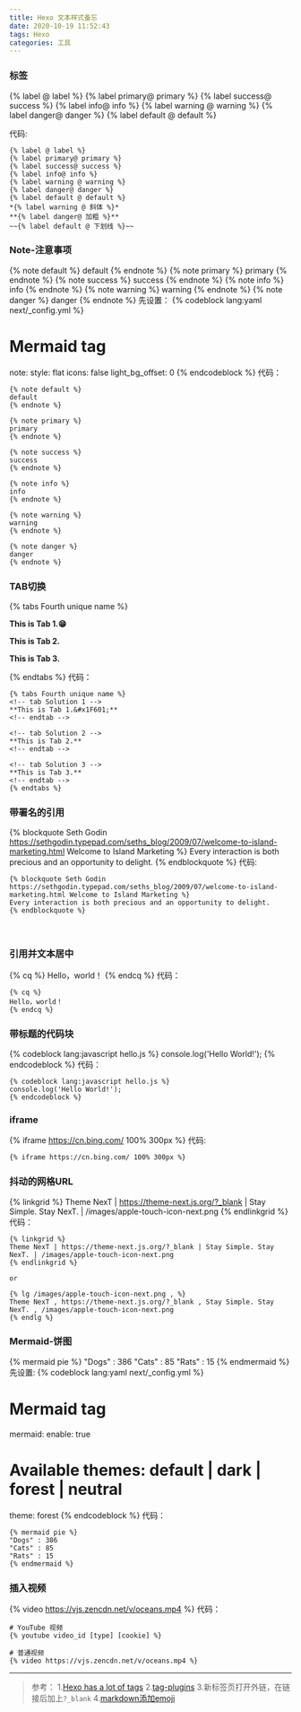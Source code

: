 ```yaml
---
title: Hexo 文本样式备忘
date: 2020-10-19 11:52:43
tags: Hexo
categories: 工具
---
```

### 标签
{% label @ label %}
{% label primary@ primary %}
{% label success@ success %}
{% label info@ info %}
{% label warning @ warning %}
{% label danger@ danger %}
{% label default @ default %}
<!--more-->
代码:
```
{% label @ label %}
{% label primary@ primary %}
{% label success@ success %}
{% label info@ info %}
{% label warning @ warning %}
{% label danger@ danger %}
{% label default @ default %}
*{% label warning @ 斜体 %}*
**{% label danger@ 加粗 %}**
~~{% label default @ 下划线 %}~~
```
### Note-注意事项
{% note default %}
default
{% endnote %}
{% note primary %}
primary
{% endnote %}
{% note success %}
success
{% endnote %}
{% note info %}
info
{% endnote %}
{% note warning %}
warning
{% endnote %}
{% note danger %}
danger
{% endnote %}
先设置：
{% codeblock lang:yaml next/_config.yml %}
# Mermaid tag
note:
  style: flat
  icons: false
  light_bg_offset: 0
{% endcodeblock %}
代码：
```
{% note default %}
default
{% endnote %}

{% note primary %}
primary
{% endnote %}

{% note success %}
success
{% endnote %}

{% note info %}
info
{% endnote %}

{% note warning %}
warning
{% endnote %}

{% note danger %}
danger
{% endnote %}
```
### TAB切换
{% tabs Fourth unique name %}
<!-- tab Solution 1 -->
**This is Tab 1.&#x1F601;**
<!-- endtab -->

<!-- tab Solution 2 -->
**This is Tab 2.**
<!-- endtab -->

<!-- tab Solution 3 -->
**This is Tab 3.**
<!-- endtab -->
{% endtabs %}
代码：
```
{% tabs Fourth unique name %}
<!-- tab Solution 1 -->
**This is Tab 1.&#x1F601;**
<!-- endtab -->

<!-- tab Solution 2 -->
**This is Tab 2.**
<!-- endtab -->

<!-- tab Solution 3 -->
**This is Tab 3.**
<!-- endtab -->
{% endtabs %}
```


### 带署名的引用
{% blockquote Seth Godin https://sethgodin.typepad.com/seths_blog/2009/07/welcome-to-island-marketing.html Welcome to Island Marketing %}
Every interaction is both precious and an opportunity to delight.
{% endblockquote %}
代码:
```
{% blockquote Seth Godin https://sethgodin.typepad.com/seths_blog/2009/07/welcome-to-island-marketing.html Welcome to Island Marketing %}
Every interaction is both precious and an opportunity to delight.
{% endblockquote %}
```
　　
### 引用并文本居中
{% cq %}
Hello，world！
{% endcq %}
代码：
```
{% cq %}
Hello，world！
{% endcq %}
```

### 带标题的代码块
{% codeblock lang:javascript hello.js %}
console.log('Hello World!');
{% endcodeblock %}
代码：
```
{% codeblock lang:javascript hello.js %}
console.log('Hello World!');
{% endcodeblock %}
```

### iframe
{% iframe https://cn.bing.com/ 100% 300px %}
代码:
```
{% iframe https://cn.bing.com/ 100% 300px %}
```

### 抖动的网格URL
{% linkgrid %}
Theme NexT | https://theme-next.js.org/?_blank | Stay Simple. Stay NexT. | /images/apple-touch-icon-next.png
{% endlinkgrid %}
代码：
```
{% linkgrid %}
Theme NexT | https://theme-next.js.org/?_blank | Stay Simple. Stay NexT. | /images/apple-touch-icon-next.png
{% endlinkgrid %}

or

{% lg /images/apple-touch-icon-next.png , %}
Theme NexT , https://theme-next.js.org/?_blank , Stay Simple. Stay NexT. , /images/apple-touch-icon-next.png
{% endlg %}
```
### Mermaid-饼图
{% mermaid pie %}
"Dogs" : 386
"Cats" : 85
"Rats" : 15
{% endmermaid %}
先设置:
{% codeblock lang:yaml next/_config.yml %}
# Mermaid tag
mermaid:
  enable: true
  # Available themes: default | dark | forest | neutral
  theme: forest
{% endcodeblock %}
代码：
```
{% mermaid pie %}
"Dogs" : 386
"Cats" : 85
"Rats" : 15
{% endmermaid %}
```

### 插入视频
{% video https://vjs.zencdn.net/v/oceans.mp4 %}
代码：
```
# YouTube 视频
{% youtube video_id [type] [cookie] %}

# 普通视频
{% video https://vjs.zencdn.net/v/oceans.mp4 %}
```
---

> 参考：
1.[Hexo has a lot of tags](https://hexo.io/docs/tag-plugins?_blank)
2.[tag-plugins](https://theme-next.js.org/docs/tag-plugins?_blank)
3.新标签页打开外链，在链接后加上`?_blank`
4.[markdown添加emoji](https://www.jianshu.com/p/37b70f7d6067)